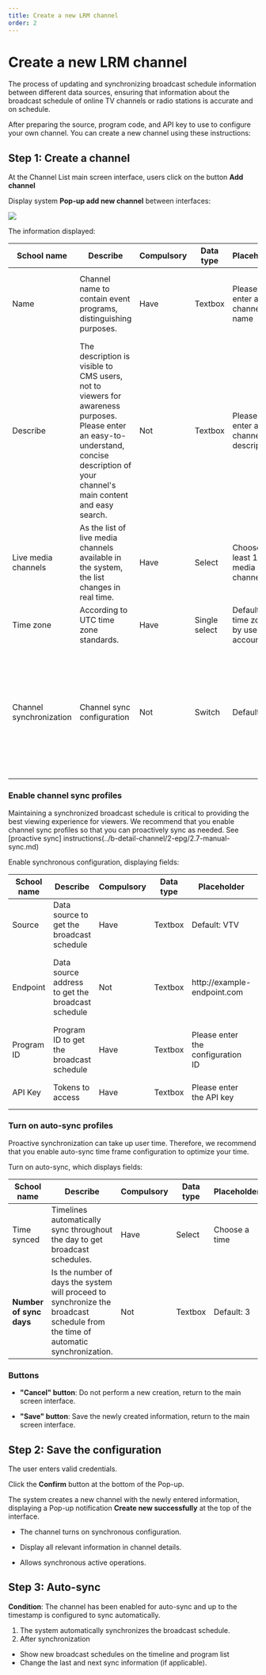 ```yaml
---
title: Create a new LRM channel
order: 2
---
```


# Create a new LRM channel

The process of updating and synchronizing broadcast schedule information between different data sources, ensuring that information about the broadcast schedule of online TV channels or radio stations is accurate and on schedule.

After preparing the source, program code, and API key to use to configure your own channel. You can create a new channel using these instructions:

## Step 1: Create a channel

At the Channel List main screen interface, users click on the button **Add channel**

Display system **Pop-up add new channel** between interfaces:

![](/images/lrm/pop-up/create-channel.png)

The information displayed:

| School name             | Describe                                                                                                                                                                                | Compulsory | Data type     | Placeholder                          | Rule                                                                                                                                    |
| ----------------------- | --------------------------------------------------------------------------------------------------------------------------------------------------------------------------------------- | ---------- | ------------- | ------------------------------------ | --------------------------------------------------------------------------------------------------------------------------------------- |
| Name                    | Channel name to contain event programs, distinguishing purposes.                                                                                                                        | Have       | Textbox       | Please enter a channel name          | Allows entering valid characters: A-Z, a-z, 0-9 and "-", "_"                                                       |
| Describe                | The description is visible to CMS users, not to viewers for awareness purposes. Please enter an easy-to-understand, concise description of your channel's main content and easy search. | Not        | Textbox       | Please enter a channel description   | Support all languages, characters, numbers, spaces, spaces and all special characters.                                                  |
| Live media channels     | As the list of live media channels available in the system, the list changes in real time.                                                                                              | Have       | Select        | Choose at least 1 live media channel | Allows selecting all channels in the system                                                                                             |
| Time zone               | According to UTC time zone standards.                                                                                                                                                   | Have       | Single select | Default: time zone by user account   | According to regulatory standards.                                                                                                      |
| Channel synchronization | Channel sync configuration                                                                                                                                                              | Not        | Switch        | Default: On                          | **Enable**: displays the groups below respectively <br />**Disable:** disable buttons and related information after creating a channel. |

### Enable channel sync profiles

Maintaining a synchronized broadcast schedule is critical to providing the best viewing experience for viewers. We recommend that you enable channel sync profiles so that you can proactively sync as needed.
See [proactive sync] instructions(../b-detail-channel/2-epg/2.7-manual-sync.md)

Enable synchronous configuration, displaying fields:

| School name | Describe                                          | Compulsory | Data type | Placeholder                       | Rule                                                                        |
| ----------- | ------------------------------------------------- | ---------- | --------- | --------------------------------- | --------------------------------------------------------------------------- |
| Source      | Data source to get the broadcast schedule         | Have       | Textbox   | Default: VTV                      | Don't allow corrections                                                     |
| Endpoint    | Data source address to get the broadcast schedule | Not        | Textbox   | http\://example-endpoint.com      | Support for special characters, accents,…<br />Required in the right format |
| Program ID  | Program ID to get the broadcast schedule          | Have       | Textbox   | Please enter the configuration ID | N/A<br />( Provided by vtv)                              |
| API Key     | Tokens to access                                  | Have       | Textbox   | Please enter the API key          | N/A<br />( Provided by vtv)                              |

### Turn on auto-sync profiles

Proactive synchronization can take up user time. Therefore, we recommend that you enable auto-sync time frame configuration to optimize your time.

Turn on auto-sync, which displays fields:

| School name             | Describe                                                                                                                        | Compulsory | Data type | Placeholder   | Rule                                                                                                                         |
| ----------------------- | ------------------------------------------------------------------------------------------------------------------------------- | ---------- | --------- | ------------- | ---------------------------------------------------------------------------------------------------------------------------- |
| Time synced             | Timelines automatically sync throughout the day to get broadcast schedules.                                                     | Have       | Select    | Choose a time | Maximum limit of 10 timelines.                                                                                               |
| **Number of sync days** | Is the number of days the system will proceed to synchronize the broadcast schedule from the time of automatic synchronization. | Not        | Textbox   | Default: 3    | Enter an integer<br />Minimum value = 1 (only the date the synchronization was performed) and maximum =14 |

### Buttons

- **"Cancel" button**: Do not perform a new creation, return to the main screen interface.

- **"Save" button**: Save the newly created information, return to the main screen interface.

## Step 2: Save the configuration

The user enters valid credentials.

Click the **Confirm** button at the bottom of the Pop-up.

The system creates a new channel with the newly entered information, displaying a Pop-up notification **Create new successfully** at the top of the interface.

- The channel turns on synchronous configuration.

- Display all relevant information in channel details.

- Allows synchronous active operations.

## Step 3: Auto-sync

**Condition**: The channel has been enabled for auto-sync and up to the timestamp is configured to sync automatically.

1. The system automatically synchronizes the broadcast schedule.
2. After synchronization

- Show new broadcast schedules on the timeline and program list
- Change the last and next sync information (if applicable).
